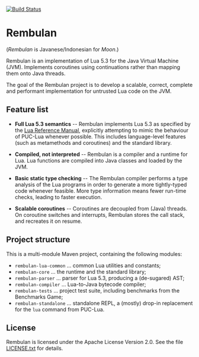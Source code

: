 [![Build Status](https://travis-ci.org/mjanicek/rembulan.svg?branch=master)](https://travis-ci.org/mjanicek/rembulan)

# Rembulan

(*Rembulan* is Javanese/Indonesian for *Moon*.)

Rembulan is an implementation of Lua 5.3 for the Java Virtual Machine (JVM).
Implements coroutines using continuations rather than mapping them onto
Java threads.

The goal of the Rembulan project is to develop a scalable, correct,
complete and performant implementation for untrusted Lua code on the JVM.

## Feature list

* **Full Lua 5.3 semantics** --
Rembulan implements Lua 5.3 as specified by the [Lua Reference Manual](http://www.lua.org/manual/5.3/manual.html), explicitly attempting to mimic
the behaviour of PUC-Lua whenever possible.
This includes language-level features (such as metamethods and coroutines)
and the standard library.

* **Compiled, not interpreted** --
Rembulan is a compiler and a runtime for Lua. Lua functions are compiled
into Java classes and loaded by the JVM.

* **Basic static type checking** --
The Rembulan compiler performs a type analysis of the Lua programs in order
to generate a more tightly-typed code whenever feasible. More type
information means fewer run-time checks, leading to faster execution.

* **Scalable coroutines** --
Coroutines are decoupled from (Java) threads. On coroutine switches
and interrupts, Rembulan stores the call stack, and recreates it on resume.

## Project structure

This is a multi-module Maven project, containing the following modules:

 * `rembulan-lua-common` ... common Lua utilities and constants;
 * `rembulan-core` ... the runtime and the standard library;
 * `rembulan-parser` ... parser for Lua 5.3, producing a (de-sugared) AST;
 * `rembulan-compiler` ... Lua-to-Java bytecode compiler;
 * `rembulan-tests` ... project test suite, including benchmarks from
                        the Benchmarks Game;
 * `rembulan-standalone` ... standalone REPL, a (mostly) drop-in replacement
                             for the `lua` command from PUC-Lua.

## License

Rembulan is licensed under the Apache License Version 2.0. See the file
[LICENSE.txt](LICENSE.txt) for details.